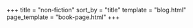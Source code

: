 +++
title = "non-fiction"
sort_by = "title"
template = "blog.html"
page_template = "book-page.html"
+++
